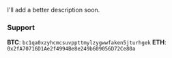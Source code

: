I'll add a better description soon.

### Support
**BTC**: `bc1qa0xzyhcmcsuvppttmylzygwwfaken5jturhgek`
**ETH**: `0x2fA70716D1Ae2f4994Be8e249b609056D72Ce80a`